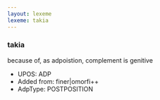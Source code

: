 ```yaml
---
layout: lexeme
lexeme: takia
---
```


###  takia

because of, as adpoistion, complement is genitive
* UPOS:  ADP
* Added from:  finer|omorfi++
* AdpType:  POSTPOSITION


